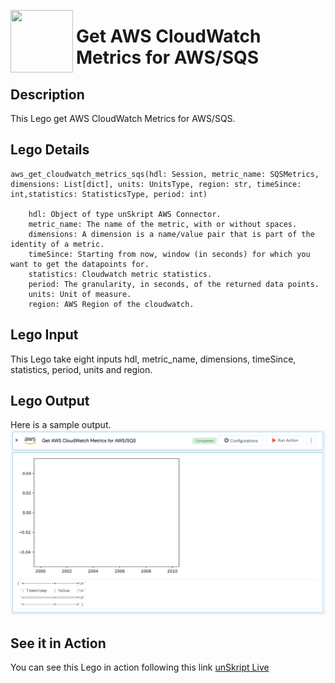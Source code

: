 [<img align="left" src="https://unskript.com/assets/favicon.png" width="100" height="100" style="padding-right: 5px">](https://unskript.com/assets/favicon.png) 
<h1>Get AWS CloudWatch Metrics for AWS/SQS </h1>

## Description
This Lego get AWS CloudWatch Metrics for AWS/SQS.


## Lego Details

    aws_get_cloudwatch_metrics_sqs(hdl: Session, metric_name: SQSMetrics, dimensions: List[dict], units: UnitsType, region: str, timeSince: int,statistics: StatisticsType, period: int)

        hdl: Object of type unSkript AWS Connector.
        metric_name: The name of the metric, with or without spaces.
        dimensions: A dimension is a name/value pair that is part of the identity of a metric.
        timeSince: Starting from now, window (in seconds) for which you want to get the datapoints for.
        statistics: Cloudwatch metric statistics.
        period: The granularity, in seconds, of the returned data points.
        units: Unit of measure.
        region: AWS Region of the cloudwatch.

## Lego Input

This Lego take eight inputs hdl, metric_name, dimensions, timeSince, statistics, period, units and region.


## Lego Output
Here is a sample output.
<img src="./1.png">


## See it in Action

You can see this Lego in action following this link [unSkript Live](https://us.app.unskript.io)